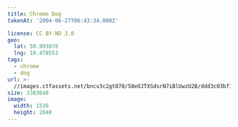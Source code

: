 ```yaml
---
title: Chrome Dog
takenAt: '2004-06-27T06:43:34.000Z'

license: CC BY-ND 3.0
geo:
  lat: 50.993878
  lng: 10.478553
tags:
  - chrome
  - dog
url: >-
  //images.ctfassets.net/bncv3c2gt878/58eOJTXSdsrN7iBlUwzU2B/ddd3c03bf1eac4f02fa21b78e5f5e130/chrome-dog_4321835204_o
size: 3383648
image:
  width: 1536
  height: 2048
---
```

